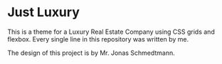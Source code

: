 # Just Luxury

This is a theme for a Luxury Real Estate Company using CSS grids and flexbox.
Every single line in this repository was written by me.

The design of this project is by Mr. Jonas Schmedtmann.
